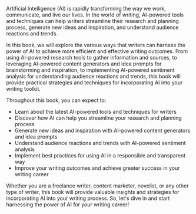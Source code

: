 
Artificial Intelligence (AI) is rapidly transforming the way we work, communicate, and live our lives. In the world of writing, AI-powered tools and techniques can help writers streamline their research and planning process, generate new ideas and inspiration, and understand audience reactions and trends.

In this book, we will explore the various ways that writers can harness the power of AI to achieve more efficient and effective writing outcomes. From using AI-powered research tools to gather information and sources, to leveraging AI-powered content generators and idea prompts for brainstorming and inspiration, to implementing AI-powered sentiment analysis for understanding audience reactions and trends, this book will provide practical strategies and techniques for incorporating AI into your writing toolkit.

Throughout this book, you can expect to:

* Learn about the latest AI-powered tools and techniques for writers
* Discover how AI can help you streamline your research and planning process
* Generate new ideas and inspiration with AI-powered content generators and idea prompts
* Understand audience reactions and trends with AI-powered sentiment analysis
* Implement best practices for using AI in a responsible and transparent way
* Improve your writing outcomes and achieve greater success in your writing career

Whether you are a freelance writer, content marketer, novelist, or any other type of writer, this book will provide valuable insights and strategies for incorporating AI into your writing process. So, let's dive in and start harnessing the power of AI for your writing career!

